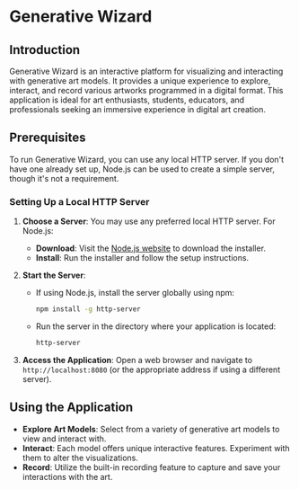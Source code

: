 # Generative Wizard

## Introduction
Generative Wizard is an interactive platform for visualizing and interacting with generative art models. It provides a unique experience to explore, interact, and record various artworks programmed in a digital format. This application is ideal for art enthusiasts, students, educators, and professionals seeking an immersive experience in digital art creation.

## Prerequisites
To run Generative Wizard, you can use any local HTTP server. If you don't have one already set up, Node.js can be used to create a simple server, though it's not a requirement.

### Setting Up a Local HTTP Server
1. **Choose a Server**: You may use any preferred local HTTP server. For Node.js:
    - **Download**: Visit the [Node.js website](https://nodejs.org/) to download the installer.
    - **Install**: Run the installer and follow the setup instructions.

2. **Start the Server**: 
   - If using Node.js, install the server globally using npm:
     ```sh
     npm install -g http-server
     ```
   - Run the server in the directory where your application is located:
     ```sh
     http-server
     ```

3. **Access the Application**: Open a web browser and navigate to `http://localhost:8080` (or the appropriate address if using a different server).

## Using the Application
- **Explore Art Models**: Select from a variety of generative art models to view and interact with.
- **Interact**: Each model offers unique interactive features. Experiment with them to alter the visualizations.
- **Record**: Utilize the built-in recording feature to capture and save your interactions with the art.
